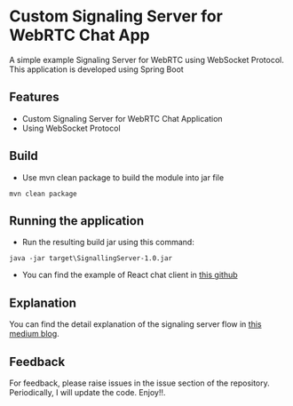 # Custom Signaling Server for WebRTC Chat App

A simple example Signaling Server for WebRTC using WebSocket Protocol. This application is developed using Spring Boot


## Features
- Custom Signaling Server for WebRTC Chat Application
- Using WebSocket Protocol


## Build

- Use mvn clean package to build the module into jar file
```shell
mvn clean package
```

## Running the application

- Run the resulting build jar using this command:
```shell
java -jar target\SignallingServer-1.0.jar
```
- You can find the example of React chat client in   [this github](https://github.com/rsatrio/React-WebRTC-Chat)



## Explanation
You can find the detail explanation of the signaling server flow in [this medium blog](https://mrizkysatrio.medium.com/webrtc-chat-application-772539ae97b7).



## Feedback
For feedback, please raise issues in the issue section of the repository. Periodically, I will update the code. Enjoy!!.
